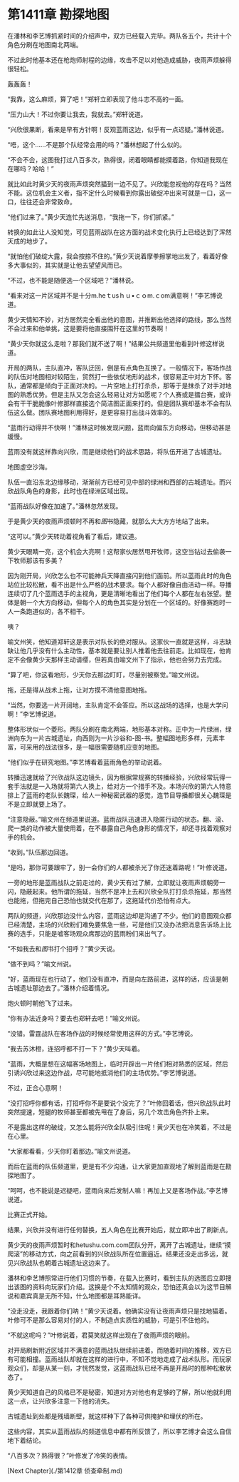 # 第1411章 勘探地图

在潘林和李艺博抓紧时间的介绍声中，双方已经载入完毕。两队各五个，共计十个角色分刷在地图南北两端。

不过此时他基本还在枪炮师射程的边缘，攻击不足以对他造成威胁，夜雨声烦躲得很轻松。

轰轰轰！

“我靠，这么麻烦，算了吧！”郑轩立即表现了他斗志不高的一面。

“压力山大！不过你要让我去，我就去。”郑轩说道。

“兴欣很果断，看来是早有方针啊！反观蓝雨这边，似乎有一点迟疑。”潘林说道。

“唔，这个……不是那个队经常会用的吗？”潘林想起了什么似的。

“不会不会，这图我打过八百多次，熟得很，闭着眼睛都能摸着路，你知道我现在在哪吗？哈哈！”

就比如此时黄少天的夜雨声烦突然猫到一边不见了。兴欣能忽视他的存在吗？当然不能。这位机会主义者，指不定什么时候看到你露出破绽冲出来可就是一口，这一口，往往还会非常致命。

“他们过来了。”黄少天连忙先送消息，“我拖一下，你们抓紧。”

转换的如此让人没知觉，可见蓝雨战队在这方面的战术变化执行上已经达到了浑然天成的地步了。

“就怕他们破绽大露，我会按捺不住的。”黄少天说着摩拳擦掌地出发了，看着好像多大事似的，其实就是让他去望望风而已。

“不过，也不能是随便选一个区域吧？”潘林说。

“看来对这一片区域并不是十分m.heｔusｈｕ•ｃｏm.ｃom满意啊！”李艺博说道。

黄少天情知不妙，对方居然完全看出他的意图，并推断出他选择的路线，那么当然不会过来和他单挑，这是要将他直接围歼在这里的节奏啊！

“黄少天你就这么走啦？那我们就不送了啊！”结果公共频道里他看到叶修这样说道。

开局的两队，主队直冲，客队迂回，倒是有点角色互换了。一般情况下，客场作战的队伍对地图相对较陌生，贸然打一些依仗地形的战术，很容易正中对方下怀。客队，通常都是倾向于正面对决的。一片空地上打打杀杀，那等于是抹杀了对手对地图的熟悉优势。但是主队又怎会这么轻易让对方如愿呢？个人赛或是擂台赛，或许会有干干脆脆像叶修那样直接选个简洁图正面来打的。但是团队赛却基本不会有队伍这么做。团队赛地图利用得好，是更容易打出战斗效率的。

“蓝雨行动得并不快啊！”潘林这时候发现问题，蓝雨向偏东方向移动，但移动甚是缓慢。

蓝雨没有就这样靠向兴欣，而是继续他们的战术思路，将队伍开进了古城遗址。

地图虚空沙海。

队伍一直沿东北边缘移动，渐渐前方已经可见中部的绿洲和西部的古城遗址。而兴欣战队角色的身影，此时也在绿洲区域出现。

“蓝雨战队好像在加速了。”潘林忽然发现。

于是黄少天的夜雨声烦顿时不再和*图*书隐藏，就那么大大方方地站了出来。

“这可以。”黄少天转动着视角看了看后，建议道。

黄少天眼睛一亮，这个机会大亮啊！这帮家伙居然甩开牧师，这空当钻过去偷袭一下牧师那该有多美？

因为刚开局，兴欣怎么也不可能神兵天降直接闪到他们面前。所以蓝雨此时的角色站位比较松散，看不出是什么严格的战术要求。每个人都好像自由活动一样。导播连续切了几个蓝雨选手的主视角，更是清晰地看出了他们每个人都在左右张望。整体是朝一个大方向移动，但每个人的角色其实是分划在一个区域的。好像赛跑时一人一条跑道似的，各不相干。

咦？

喻文州笑，他知道郑轩这是表示对队长的绝对服从。这家伙一直就是这样，斗志缺缺让他几乎没有什么主动性，基本就是要让别人推着他去往前走。比如现在，他肯定不会像黄少天那样主动请缨，但若真由喻文州下了指示，他也会努力去完成。

“算了吧，你这看地形，少天你去那边盯盯，尽量别被察觉。”喻文州说。

拖，还是得从战术上拖，让对方摸不清他意图地拖。

“当然，你要选一片开阔地，主队肯定不会答应。所以这战场的选择，也是大学问啊！”李艺博说道。

整体形状似一个菱形。两队分刷在南北两端，地形基本对称。正中为一片绿洲，绿洲向东为一片古城遗址，向西则为一片沙谷和-图-书。整幅图地形多样，元素丰富，可采用的战法很多，是一幅很需要随机应变的地图。

“他们似乎在研究地图。”李艺博看着蓝雨角色的举动说着。

转播迅速就给了兴欣战队这边镜头，因为根据常规赛的转播经验，兴欣经常玩得一套手法就是一入场就将第六人换上，给对方一个措手不及。本场兴欣的第六人特意排上了蓝雨的老队长魏琛，给人一种秘密武器的感觉，连节目导播都很关心魏琛是不是立即就要上场了。

“注意隐蔽。”喻文州在频道里说道。蓝雨战队迅速进入隐匿行动的状态。翻、滚、爬一类的动作被大量使用着，在不暴露自己角色身形的情况下，却还寻找着观察对手的机会。

“收到。”队伍那边回道。

“是吗，那你可要跟牢了，别一会你们的人都被杀光了你还迷着路呢！”叶修说道。

一旁的地形是蓝雨战队之前走过的，黄少天有过了解，立即就让夜雨声烦朝旁一闪，隐蔽起来。他所谓的拖延，当然不是冲上去和兴欣全队打打杀杀拖延，那当然也能拖，但拖完自己恐怕也就交代在那了，这拖延代价恐怕有点大。

两队的频道，兴欣那边没什么内容，蓝雨这边却是沟通了不少。他们的意图观众都已经清楚，主场的兴欣粉们难免要焦急一些，可是他们又没办法把消息告诉场上比赛的选手，只能是嘘客场观众席那边的蓝雨粉们来出气了。

“不如我去和*图*书打个招呼？”黄少天说。

“做不到吗？”喻文州说。

“好，蓝雨现在也行动了，他们没有直冲，而是向左路前进，这样的话，应该是朝古城遗址那边去了。”潘林介绍着情况。

炮火顿时朝他飞了过来。

“你有办法近身吗？要去也郑轩去吧！”喻文州说。

“没错。雷霆战队在客场作战的时候经常使用这样的方式。”李艺博说。

“我去苏沐橙，连招呼都不打一下？”黄少天叫着。

“蓝雨，大概是想在这幅客场地图上，临时开辟出一片他们相对熟悉的区域，然后引诱兴欣过来这边作战，尽可能地抵消他们的主场优势。”李艺博说道。

不过，正合心意啊！

“没打招呼你都有话，打招呼你不是要说个没完了？”叶修回着话，但兴欣战队此时突然提速，短腿的牧师甚至都被先甩在了身后，另几个攻击角色齐扑上来。

不是露出这样的破绽，又怎么能将兴欣全队吸引住呢！黄少天也在冷笑着，不过是在心里。

“大家都看看，少天你盯着那边。”喻文州说道。

而后在蓝雨的队伍频道里，更是有不少沟通，让大家更加直观地了解到蓝雨是在勘探地图了。

“呵呵，也不能说是迟疑吧，蓝雨向来后发制人嘛！再加上又是客场作战。”李艺博说道。

比赛正式开始。

结果，兴欣并没有进行任何替换，五人角色在比赛开始后，就立即冲出了刷新点。

黄少天的夜雨声烦暂时和hetushu.com.com团队分开，离开了古城遗址，继续“摸爬滚”的移动方式，向之前看到的兴欣战队所在位置逼近。结果还没走出多远，就见兴欣战队也朝着古城遗址这边来了。

潘林和李艺博照常进行他们习惯的节奏，在载入比赛时，看到主队的选图后立即搜出该图的资料向玩家们介绍。这换是个不太知情的观众，恐怕还真会以为这节目解说和嘉宾真是无所不知，什么地图都是耳熟能详。

“没走没走，我跟着你们呐！”黄少天说着。他确实没有让夜雨声烦只是找地猫着。叶修可不是那么容易对付的人，不制造点实质性的威胁，可是引不住他的。

“不就这呢吗？”叶修说着，君莫笑就这样出现在了夜雨声烦的眼前。

对开局刷新附近区域并不满意的蓝雨战队继续前进着。而随着时间的推移，双方已有可能相撞。蓝雨战队却就在这样的进行中，不知不觉地走成了战术队形。而玩家观众们，却是从某一刻，才恍然发觉，这蓝雨战队已经不再是开局时的那种松散状态了。

黄少天知道自己的风格已不是秘密，知道对方对他也有足够的了解，所以他就利用这一点，让兴欣多注意一下他的消失。

古城遗址到处都是残墙断壁，就这样种下了各种可供掩护和埋伏的所在。

这些内容，其实从蓝雨战队的频道信息中都有所反馈了，所以李艺博才会这么自信地下着结论。

“八百多次？熟得很？”叶修发了冷笑的表情。



[Next Chapter](./第1412章 侦查牵制.md)